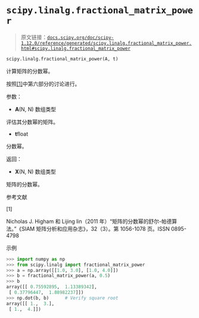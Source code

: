 # `scipy.linalg.fractional_matrix_power`

> 原文链接：[`docs.scipy.org/doc/scipy-1.12.0/reference/generated/scipy.linalg.fractional_matrix_power.html#scipy.linalg.fractional_matrix_power`](https://docs.scipy.org/doc/scipy-1.12.0/reference/generated/scipy.linalg.fractional_matrix_power.html#scipy.linalg.fractional_matrix_power)

```py
scipy.linalg.fractional_matrix_power(A, t)
```

计算矩阵的分数幂。

按照[[1]](#r791503297a58-1)中第六部分的讨论进行。

参数：

-   **A**(N, N) 数组类型

评估其分数幂的矩阵。

-   **t**float

分数幂。

返回：

-   **X**(N, N) 数组类型

矩阵的分数幂。

参考文献

[1]

Nicholas J. Higham 和 Lijing lin（2011 年）“矩阵的分数幂的舒尔-帕德算法。”《SIAM 矩阵分析和应用杂志》，32（3）。第 1056-1078 页。ISSN 0895-4798

示例

```py
>>> import numpy as np
>>> from scipy.linalg import fractional_matrix_power
>>> a = np.array([[1.0, 3.0], [1.0, 4.0]])
>>> b = fractional_matrix_power(a, 0.5)
>>> b
array([[ 0.75592895,  1.13389342],
 [ 0.37796447,  1.88982237]])
>>> np.dot(b, b)      # Verify square root
array([[ 1.,  3.],
 [ 1.,  4.]]) 
```
